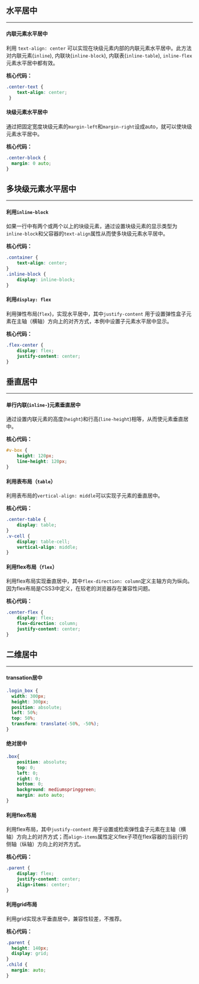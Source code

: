 ## 水平居中

----

#### 内联元素水平居中

利用 `text-align: center` 可以实现在块级元素内部的内联元素水平居中。此方法对内联元素(`inline`), 内联块(`inline-block`), 内联表(`inline-table`), `inline-flex`元素水平居中都有效。

**核心代码：**

```css
.center-text {
    text-align: center;
 }
```

#### 块级元素水平居中

通过把固定宽度块级元素的`margin-left`和`margin-right`设成auto，就可以使块级元素水平居中。

**核心代码：**

```css
.center-block {
  margin: 0 auto;
}
```

## 多块级元素水平居中

---

#### 利用`inline-block`

如果一行中有两个或两个以上的块级元素，通过设置块级元素的显示类型为`inline-block`和父容器的`text-align`属性从而使多块级元素水平居中。

**核心代码：**

```css
.container {
    text-align: center;
}
.inline-block {
    display: inline-block;
}
```

#### 利用`display: flex`

利用弹性布局(`flex`)，实现水平居中，其中`justify-content` 用于设置弹性盒子元素在主轴（横轴）方向上的对齐方式，本例中设置子元素水平居中显示。

**核心代码：**

```css
.flex-center {
    display: flex;
    justify-content: center;
}
```

## 垂直居中

----

#### 单行内联(`inline-`)元素垂直居中

通过设置内联元素的高度(`height`)和行高(`line-height`)相等，从而使元素垂直居中。

**核心代码：**

```css
#v-box {
    height: 120px;
    line-height: 120px;
}
```

#### 利用表布局（`table`）

利用表布局的`vertical-align: middle`可以实现子元素的垂直居中。

**核心代码：**

```css
.center-table {
    display: table;
}
.v-cell {
    display: table-cell;
    vertical-align: middle;
}
```

#### 利用flex布局（`flex`）

利用flex布局实现垂直居中，其中`flex-direction: column`定义主轴方向为纵向。因为flex布局是CSS3中定义，在较老的浏览器存在兼容性问题。

**核心代码：**

```css
.center-flex {
    display: flex;
    flex-direction: column;
    justify-content: center;
}
```

## 二维居中

-----

#### transation居中

```css
.login_box {
  width: 300px;
  height: 300px;
  position: absolute;
  left: 50%;
  top: 50%;
  transform: translate(-50%, -50%);
}
```

#### 绝对居中

```css
.box{
    position: absolute;
    top: 0;
    left: 0;
    right: 0;
    bottom: 0;
    background: mediumspringgreen;
    margin: auto auto;
}
```

#### 利用flex布局

利用flex布局，其中`justify-content` 用于设置或检索弹性盒子元素在主轴（横轴）方向上的对齐方式；而`align-items`属性定义flex子项在flex容器的当前行的侧轴（纵轴）方向上的对齐方式。

**核心代码：**

```css
.parent {
    display: flex;
    justify-content: center;
    align-items: center;
}
```

#### 利用grid布局

利用grid实现水平垂直居中，兼容性较差，不推荐。

**核心代码：**

```css
.parent {
  height: 140px;
  display: grid;
}
.child { 
  margin: auto;
}
```
